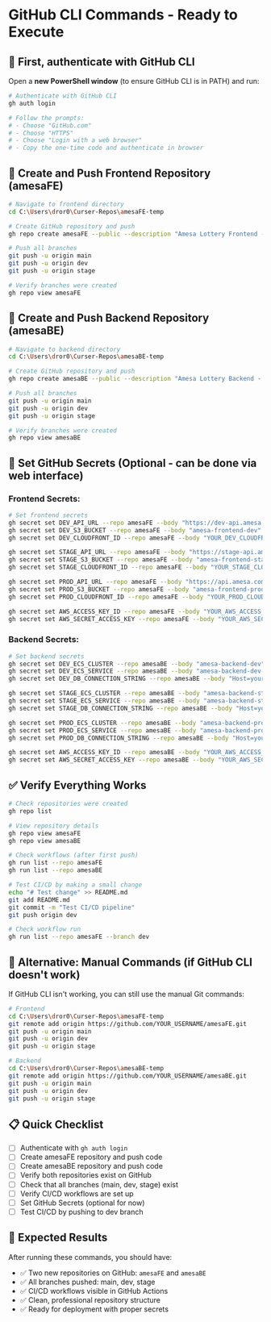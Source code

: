 # GitHub CLI Commands - Ready to Execute

## 🔧 **First, authenticate with GitHub CLI**

Open a **new PowerShell window** (to ensure GitHub CLI is in PATH) and run:

```bash
# Authenticate with GitHub CLI
gh auth login

# Follow the prompts:
# - Choose "GitHub.com"
# - Choose "HTTPS" 
# - Choose "Login with a web browser"
# - Copy the one-time code and authenticate in browser
```

## 🚀 **Create and Push Frontend Repository (amesaFE)**

```bash
# Navigate to frontend directory
cd C:\Users\dror0\Curser-Repos\amesaFE-temp

# Create GitHub repository and push
gh repo create amesaFE --public --description "Amesa Lottery Frontend - Angular application for lottery management system" --source=. --remote=origin --push

# Push all branches
git push -u origin main
git push -u origin dev  
git push -u origin stage

# Verify branches were created
gh repo view amesaFE
```

## 🚀 **Create and Push Backend Repository (amesaBE)**

```bash
# Navigate to backend directory
cd C:\Users\dror0\Curser-Repos\amesaBE-temp

# Create GitHub repository and push
gh repo create amesaBE --public --description "Amesa Lottery Backend - .NET 8 API for lottery management system" --source=. --remote=origin --push

# Push all branches
git push -u origin main
git push -u origin dev
git push -u origin stage

# Verify branches were created
gh repo view amesaBE
```

## 🔐 **Set GitHub Secrets (Optional - can be done via web interface)**

### **Frontend Secrets:**
```bash
# Set frontend secrets
gh secret set DEV_API_URL --repo amesaFE --body "https://dev-api.amesa.com"
gh secret set DEV_S3_BUCKET --repo amesaFE --body "amesa-frontend-dev"
gh secret set DEV_CLOUDFRONT_ID --repo amesaFE --body "YOUR_DEV_CLOUDFRONT_ID"

gh secret set STAGE_API_URL --repo amesaFE --body "https://stage-api.amesa.com"
gh secret set STAGE_S3_BUCKET --repo amesaFE --body "amesa-frontend-stage"
gh secret set STAGE_CLOUDFRONT_ID --repo amesaFE --body "YOUR_STAGE_CLOUDFRONT_ID"

gh secret set PROD_API_URL --repo amesaFE --body "https://api.amesa.com"
gh secret set PROD_S3_BUCKET --repo amesaFE --body "amesa-frontend-prod"
gh secret set PROD_CLOUDFRONT_ID --repo amesaFE --body "YOUR_PROD_CLOUDFRONT_ID"

gh secret set AWS_ACCESS_KEY_ID --repo amesaFE --body "YOUR_AWS_ACCESS_KEY_ID"
gh secret set AWS_SECRET_ACCESS_KEY --repo amesaFE --body "YOUR_AWS_SECRET_ACCESS_KEY"
```

### **Backend Secrets:**
```bash
# Set backend secrets
gh secret set DEV_ECS_CLUSTER --repo amesaBE --body "amesa-backend-dev"
gh secret set DEV_ECS_SERVICE --repo amesaBE --body "amesa-backend-dev-service"
gh secret set DEV_DB_CONNECTION_STRING --repo amesaBE --body "Host=your-dev-db;Database=amesa_lottery;Username=your-user;Password=your-password;Port=5432"

gh secret set STAGE_ECS_CLUSTER --repo amesaBE --body "amesa-backend-stage"
gh secret set STAGE_ECS_SERVICE --repo amesaBE --body "amesa-backend-stage-service"
gh secret set STAGE_DB_CONNECTION_STRING --repo amesaBE --body "Host=your-stage-db;Database=amesa_lottery;Username=your-user;Password=your-password;Port=5432"

gh secret set PROD_ECS_CLUSTER --repo amesaBE --body "amesa-backend-prod"
gh secret set PROD_ECS_SERVICE --repo amesaBE --body "amesa-backend-prod-service"
gh secret set PROD_DB_CONNECTION_STRING --repo amesaBE --body "Host=your-prod-db;Database=amesa_lottery;Username=your-user;Password=your-password;Port=5432"

gh secret set AWS_ACCESS_KEY_ID --repo amesaBE --body "YOUR_AWS_ACCESS_KEY_ID"
gh secret set AWS_SECRET_ACCESS_KEY --repo amesaBE --body "YOUR_AWS_SECRET_ACCESS_KEY"
```

## ✅ **Verify Everything Works**

```bash
# Check repositories were created
gh repo list

# View repository details
gh repo view amesaFE
gh repo view amesaBE

# Check workflows (after first push)
gh run list --repo amesaFE
gh run list --repo amesaBE

# Test CI/CD by making a small change
echo "# Test change" >> README.md
git add README.md
git commit -m "Test CI/CD pipeline"
git push origin dev

# Check workflow run
gh run list --repo amesaFE --branch dev
```

## 🎯 **Alternative: Manual Commands (if GitHub CLI doesn't work)**

If GitHub CLI isn't working, you can still use the manual Git commands:

```bash
# Frontend
cd C:\Users\dror0\Curser-Repos\amesaFE-temp
git remote add origin https://github.com/YOUR_USERNAME/amesaFE.git
git push -u origin main
git push -u origin dev
git push -u origin stage

# Backend
cd C:\Users\dror0\Curser-Repos\amesaBE-temp
git remote add origin https://github.com/YOUR_USERNAME/amesaBE.git
git push -u origin main
git push -u origin dev
git push -u origin stage
```

## 📋 **Quick Checklist**

- [ ] Authenticate with `gh auth login`
- [ ] Create amesaFE repository and push code
- [ ] Create amesaBE repository and push code
- [ ] Verify both repositories exist on GitHub
- [ ] Check that all branches (main, dev, stage) exist
- [ ] Verify CI/CD workflows are set up
- [ ] Set GitHub Secrets (optional for now)
- [ ] Test CI/CD by pushing to dev branch

## 🚀 **Expected Results**

After running these commands, you should have:
- ✅ Two new repositories on GitHub: `amesaFE` and `amesaBE`
- ✅ All branches pushed: main, dev, stage
- ✅ CI/CD workflows visible in GitHub Actions
- ✅ Clean, professional repository structure
- ✅ Ready for deployment with proper secrets
